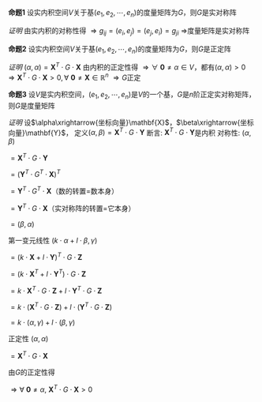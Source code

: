 **命题1**
设实内积空间$V$关于基$(e_1,e_2,\cdots,e_n)$的度量矩阵为$G$，则$G$是实对称阵

*证明*
由实内积的对称性得
$\Rightarrow g_{ij}=(e_i,e_j)=(e_j,e_i)=g_{ji}$
$\Rightarrow$度量矩阵是实对称阵

**命题2** 
设实内积空间$V$关于基$(e_1,e_2,\cdots,e_n)$的度量矩阵为$G$，则$G$是正定阵

*证明*
$(\alpha,\alpha)=\mathbf{X}^T\cdot G\cdot\mathbf{X}$
由内积的正定性得
$\Rightarrow\forall\ \mathbf0\neq\alpha\in V$，都有$(\alpha,\alpha)>0$
$\Rightarrow\mathbf{X}^T\cdot G\cdot\mathbf{X}>0,\forall\ \mathbf0\neq\mathbf{X}\in\mathbb{R}^n$
$\Rightarrow G$正定

**命题3** 
设$V$是实内积空间，$(e_1,e_2,\cdots,e_n)$是$V$的一个基，$G$是$n$阶正定实对称矩阵，则$G$是度量矩阵

*证明*
设$\alpha\xrightarrow{坐标向量}\mathbf{X}$，$\beta\xrightarrow{坐标向量}\mathbf{Y}$，
定义$(\alpha,\beta)=\mathbf{X}^T\cdot G\cdot\mathbf{Y}$
断言: $\mathbf{X}^T\cdot G\cdot\mathbf{Y}$是内积
对称性:
$(\alpha,\beta)$

$=\mathbf{X}^T\cdot G\cdot\mathbf{Y}$

$=(\mathbf{Y}^T\cdot G^T\cdot\mathbf{X})^T$

$=\mathbf{Y}^T\cdot G^T\cdot\mathbf{X}$（数的转置$=$数本身）

$=\mathbf{Y}^T\cdot G\cdot\mathbf{X}$（实对称阵的转置$=$它本身）

$=(\beta,\alpha)$

第一变元线性
$(k\cdot\alpha+l\cdot\beta,\gamma)$

$=(k\cdot\mathbf{X}+l\cdot\mathbf{Y})^T\cdot G\cdot\mathbf{Z}$

$=(k\cdot\mathbf{X}^T+l\cdot\mathbf{Y}^T)\cdot G\cdot\mathbf{Z}$

$=k\cdot\mathbf{X}^T\cdot G\cdot\mathbf{Z}+l\cdot\mathbf{Y}^T\cdot G\cdot\mathbf{Z}$

$=k\cdot(\mathbf{X}^T\cdot G\cdot\mathbf{Z})+l\cdot(\mathbf{Y}^T\cdot G\cdot\mathbf{Z})$

$=k\cdot(\alpha,\gamma)+l\cdot(\beta,\gamma)$

正定性
$(\alpha,\alpha)$

$=\mathbf{X}^T\cdot G\cdot\mathbf{X}$

由$G$的正定性得

$\Rightarrow\forall\ \mathbf0\neq\alpha,\ \mathbf{X}^T\cdot G\cdot\mathbf{X}>0$
